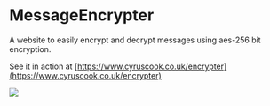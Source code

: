 # MessageEncrypter
A website to easily encrypt and decrypt messages using aes-256 bit encryption.

See it in action at [https://www.cyruscook.co.uk/encrypter](https://www.cyruscook.co.uk/encrypter)

<img src="https://i.imgur.com/ceeW3MA.png"></img>
